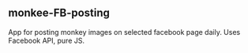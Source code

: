 ## monkee-FB-posting
App for posting monkey images on selected facebook page daily.
Uses Facebook API, pure JS.
